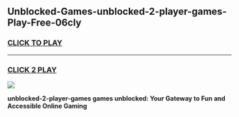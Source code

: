 
## Unblocked-Games-unblocked-2-player-games-Play-Free-06cly
<h3>
<a href="https://premium76.site?title=unblocked-2-player-games&ref=10A">CLICK TO PLAY</a></h3>
<hr>

<h3>
<a href="https://premium76.site?title=unblocked-2-player-games&ref=10A">CLICK 2 PLAY</a>
  
</h3>

<a href="https://premium76.site?title=unblocked-2-player-games&ref=10A"><img src="https://clearcache.store/games.png"></a>


**unblocked-2-player-games games unblocked: Your Gateway to Fun and Accessible Online Gaming**
